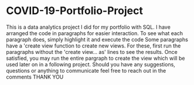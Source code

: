 # COVID-19-Portfolio-Project
This is a data analytics project I did for my portfolio with SQL. 
I have arranged the code in paragraphs for easier interaction. 
To see what each paragraph does, simply highlight it and execute the code
Some paragraphs have a 'create view function to create new views. For these, first run the paragraphs without the 'create view... as' lines to see the results. Once satisfied, you may run the entire pargraph to create the view which will be used later on in a following project.
Should you have any suggestions, questions or anything to communicate feel free to reach out in the comments
THANK YOU
